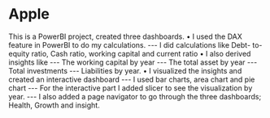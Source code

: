 # Apple
This is a PowerBI project, created three dashboards.
•	I used the DAX feature in PowerBI to do my calculations.
--- I did calculations like Debt- to- equity ratio, Cash ratio, working capital and current ratio
•	I also derived insights like 
--- The working capital by year
--- The total asset by year
--- Total investments
--- Liabilities by year.
•	I visualized the insights and created an interactive dashboard 
--- I used bar charts, area chart and pie chart
--- For the interactive part I added slicer to see the visualization by year.
--- I also added a page navigator to go through the three dashboards; Health, Growth and insight.

